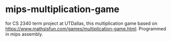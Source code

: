 # mips-multiplication-game
for CS 2340 term project at UTDallas, this multiplication game based on https://www.mathsisfun.com/games/multiplication-game.html. Programmed in mips assembly. 

